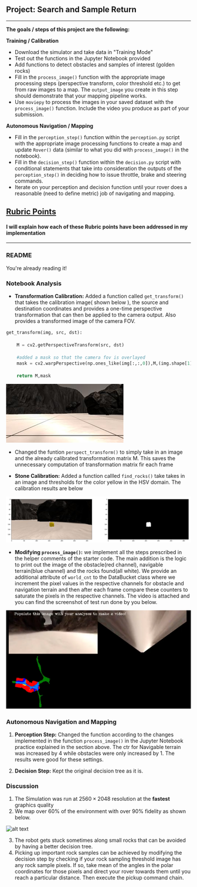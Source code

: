 ## Project: Search and Sample Return
---


**The goals / steps of this project are the following:**  

**Training / Calibration**  

* Download the simulator and take data in "Training Mode"
* Test out the functions in the Jupyter Notebook provided
* Add functions to detect obstacles and samples of interest (golden rocks)
* Fill in the `process_image()` function with the appropriate image processing steps (perspective transform, color threshold etc.) to get from raw images to a map.  The `output_image` you create in this step should demonstrate that your mapping pipeline works.
* Use `moviepy` to process the images in your saved dataset with the `process_image()` function.  Include the video you produce as part of your submission.

**Autonomous Navigation / Mapping**

* Fill in the `perception_step()` function within the `perception.py` script with the appropriate image processing functions to create a map and update `Rover()` data (similar to what you did with `process_image()` in the notebook). 
* Fill in the `decision_step()` function within the `decision.py` script with conditional statements that take into consideration the outputs of the `perception_step()` in deciding how to issue throttle, brake and steering commands. 
* Iterate on your perception and decision function until your rover does a reasonable (need to define metric) job of navigating and mapping. 

[//]: # (Image References)

[image1]: ./misc/rover_image.jpg
[image2]: ./calibration_images/example_grid1.jpg
[image3]: ./calibration_images/example_rock1.jpg 
[rock]: ./output/rock_calibration.png
[process_image]: ./output/notebook_process_image.png
[result]: ./output/autonomous_mode_map.png

## [Rubric Points](https://review.udacity.com/#!/rubrics/916/view) 
#### I will explain how each of these Rubric points have been addressed in my implementation 

---
###  README

 
You're already reading it!

### Notebook Analysis
* **Transformation Calibration:** Added a function called `get_transform()` that takes the calibration image( shown below ), the source and destination coordinates and provides a one-time perspective transformation that can then be applied to the camera output. Also provides a transformed image of the camera FOV.

```python
get_transform(img, src, dst):
           
    M = cv2.getPerspectiveTransform(src, dst)
    
    #added a mask so that the camera fov is overlayed
    mask = cv2.warpPerspective(np.ones_like(img[:,:,0]),M,(img.shape[1], img.shape[0]))
    
    return M,mask
```

![alt text][image2]

* Changed the funtion `perspect_transform()` to simply take in an image and the already calibrated transformation matrix M. This saves the unnecessary computation of transformation matrix fir each frame

* **Stone Calibration:** Added a function callled `find_rocks()` take takes in an image and thresholds for the color yellow in the HSV domain. The calibration results are below

![alt text][rock]

* **Modifying `process_image()`:** we implement all the steps prescribed in the helper comments of the starter code. The main addition is the logic to print out the image of the obstacle(red channel), navigable terrain(blue channel) and the rocks found(all white). We provide an additional attribute of `world_cnt` to the DataBucket class where we increment the pixel values in the respective channels for obstacle and navigation terrain and then after each frame compare these counters to saturate the pixels in the respective channels. The video is attached and you can find the screenshot of test run done by you below.


![alt text][process_image]

### Autonomous Navigation and Mapping
1. **Perception Step:** Changed the function according to the changes implemented in the function `process_image()` in the Jupyter Notebook practice explained in the section above. The ctr for Navigable terrain was increased by 4 while obstacles were only increased by 1. The results were good for these settings.

2. **Decision Step:** Kept the original decision tree as it is. 


### Discussion
1. The Simulation was run at $2560\times2048$ resolution at the **fastest** graphics quality
2. We map over 60% of the environment with over 90% fidelity as shown below.

![alt text][result]

3. The robot gets stuck sometimes along small rocks that can be avoided by having a better decision tree.
4. Picking up important rock samples can be achieved by modifying the decision step by checking if your rock sampling threshold image has any rock sample pixels. If so, take mean of the angles in the polar coordinates for those pixels and direct your rover towards them until you reach a particular distance. Then execute the pickup command chain.

